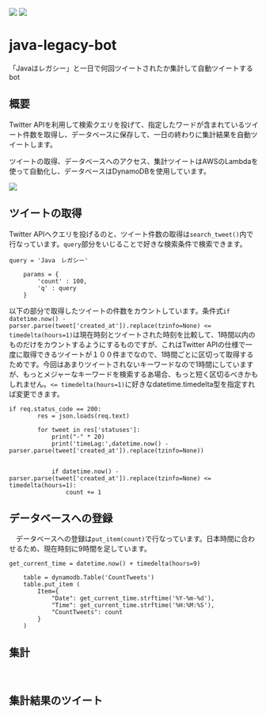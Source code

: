 ![](https://github.com/adoringonion/java-legacy-bot/workflows/Test/badge.svg)
![](https://github.com/adoringonion/java-legacy-bot/workflows/Deploy%20to%20GCP/badge.svg)

 # java-legacy-bot
「Javaはレガシー」と一日で何回ツイートされたか集計して自動ツイートするbot

## 概要

Twitter APIを利用して検索クエリを投げて、指定したワードが含まれているツイート件数を取得し、データベースに保存して、一日の終わりに集計結果を自動ツイートします。

ツイートの取得、データベースへのアクセス、集計ツイートはAWSのLambdaを使って自動化し、データベースはDynamoDBを使用しています。

<img src="https://user-images.githubusercontent.com/43922475/70678984-1723f400-1cd7-11ea-87bb-57ab4f41cd7d.png">

## ツイートの取得
 Twitter APIへクエリを投げるのと、ツイート件数の取得は`search_tweet()`内で行なっています。`query`部分をいじることで好きな検索条件で検索できます。

```
query = 'Java　レガシー'
    
    params = {
        'count' : 100,
        'q' : query
    }
```

 以下の部分で取得したツイートの件数をカウントしています。条件式`if datetime.now() - parser.parse(tweet['created_at']).replace(tzinfo=None) <= timedelta(hours=1)`は現在時刻とツイートされた時刻を比較して、1時間以内のものだけをカウントするようにするものですが、これはTwitter APIの仕様で一度に取得できるツイートが１００件までなので、1時間ごとに区切って取得するためです。今回はあまりツイートされないキーワードなので1時間にしていますが、もっとメジャーなキーワードを検索するあ場合、もっと短く区切るべきかもしれません。`<= timedelta(hours=1)`に好きなdatetime.timedelta型を指定すれば変更できます。

```
if req.status_code == 200:
        res = json.loads(req.text)
    
        for tweet in res['statuses']:
            print("-" * 20)
            print('timeLag:',datetime.now() - parser.parse(tweet['created_at']).replace(tzinfo=None))
            
    
            if datetime.now() - parser.parse(tweet['created_at']).replace(tzinfo=None) <= timedelta(hours=1):
                count += 1
```
## データベースへの登録
　データベースへの登録は`put_item(count)`で行なっています。日本時間に合わせるため、現在時刻に9時間を足しています。
```
get_current_time = datetime.now() + timedelta(hours=9)
        
    table = dynamodb.Table('CountTweets')
    table.put_item (
        Item={
            "Date": get_current_time.strftime('%Y-%m-%d'),
            "Time": get_current_time.strftime('%H:%M:%S'),
            "CountTweets": count
        }
    )
```
## 集計
　
## 集計結果のツイート
